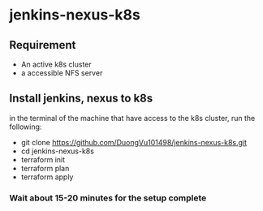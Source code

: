 # jenkins-nexus-k8s
## Requirement
- An active k8s cluster
- a accessible NFS server
## Install jenkins, nexus to k8s
 in the terminal of the machine that have access to the k8s cluster, run the following:
 - git clone https://github.com/DuongVu101498/jenkins-nexus-k8s.git
 - cd jenkins-nexus-k8s
 - terraform init
 - terraform plan
 - terraform apply
### Wait about 15-20 minutes for the setup complete
